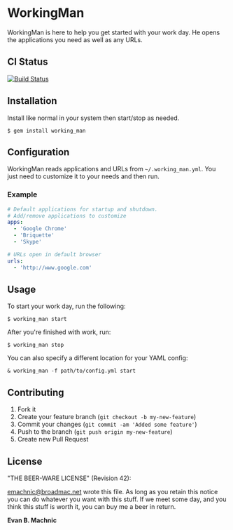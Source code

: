 # WorkingMan

WorkingMan is here to help you get started with your work day. He opens the
applications you need as well as any URLs.

## CI Status

[![Build Status](https://secure.travis-ci.org/emachnic/working_man.png)](http://travis-ci.org/emachnic/working_man)

## Installation

Install like normal in your system then start/stop as needed.

    $ gem install working_man

## Configuration

WorkingMan reads applications and URLs from `~/.working_man.yml`. You 
just need to customize it to your needs and then run.

### Example

```yaml
# Default applications for startup and shutdown.
# Add/remove applications to customize
apps:
  - 'Google Chrome'
  - 'Briquette'
  - 'Skype'

# URLs open in default browser
urls:
  - 'http://www.google.com'
```

## Usage

To start your work day, run the following:

    $ working_man start

After you're finished with work, run:

    $ working_man stop

You can also specify a different location for your YAML config:

	& working_man -f path/to/config.yml start

## Contributing

1. Fork it
2. Create your feature branch (`git checkout -b my-new-feature`)
3. Commit your changes (`git commit -am 'Added some feature'`)
4. Push to the branch (`git push origin my-new-feature`)
5. Create new Pull Request

## License

"THE BEER-WARE LICENSE" (Revision 42):

[emachnic@broadmac.net][1] wrote this file. As long as you retain this notice you can do whatever
you want with this stuff. If we meet some day, and you think this stuff is worth it, you can
buy me a beer in return. 

**Evan B. Machnic**

[1]: mailto:emachnic@broadmac.net